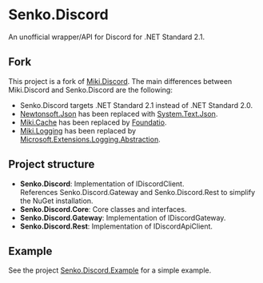 # Senko.Discord
An unofficial wrapper/API for Discord for .NET Standard 2.1.

## Fork
This project is a fork of [Miki.Discord](https://github.com/Mikibot/Miki.Discord). The main differences between Miki.Discord and Senko.Discord are the following:

- Senko.Discord targets .NET Standard 2.1 instead of .NET Standard 2.0.
- [Newtonsoft.Json](https://github.com/JamesNK/Newtonsoft.Json) has been replaced with [System.Text.Json](https://github.com/dotnet/corefx/tree/master/src/System.Text.Json).
- [Miki.Cache](https://github.com/Mikibot/Miki.Cache) has been replaced by [Foundatio](https://github.com/FoundatioFx/Foundatio).
- [Miki.Logging](https://github.com/Mikibot/Miki.Logging) has been replaced by [Microsoft.Extensions.Logging.Abstraction](https://github.com/aspnet/Extensions/tree/master/src/Logging).

## Project structure
- **Senko.Discord**: Implementation of IDiscordClient.  
  References Senko.Discord.Gateway and Senko.Discord.Rest to simplify the NuGet installation.
- **Senko.Discord.Core**: Core classes and interfaces.
- **Senko.Discord.Gateway**: Implementation of IDiscordGateway.
- **Senko.Discord.Rest**: Implementation of IDiscordApiClient.

## Example
See the project [Senko.Discord.Example](examples/Senko.Discord.Example) for a simple example.